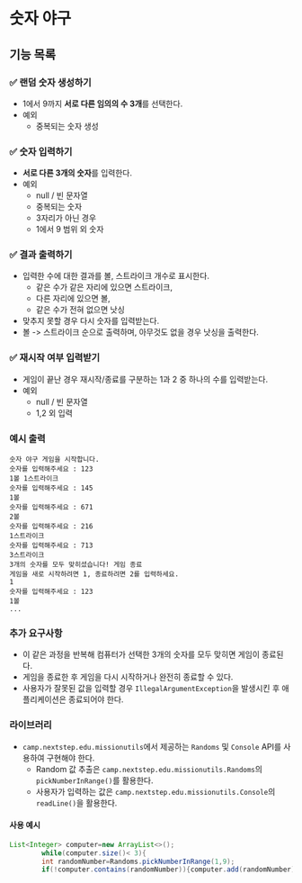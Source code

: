 # 숫자 야구

## 기능 목록

### ✅ 랜덤 숫자 생성하기

- 1에서 9까지 **서로 다른 임의의 수 3개**를 선택한다.
- 예외
    - 중복되는 숫자 생성

### ✅ 숫자 입력하기

- **서로 다른 3개의 숫자**를 입력한다.
- 예외
    - null / 빈 문자열
    - 중복되는 숫자
    - 3자리가 아닌 경우
    - 1에서 9 범위 외 숫자

### ✅ 결과 출력하기

- 입력한 수에 대한 결과를 볼, 스트라이크 개수로 표시한다.
    - 같은 수가 같은 자리에 있으면 스트라이크,
    - 다른 자리에 있으면 볼,
    - 같은 수가 전혀 없으면 낫싱
- 맞추지 못할 경우 다시 숫자를 입력받는다.
- 볼 -> 스트라이크 순으로 출력하며, 아무것도 없을 경우 낫싱을 출력한다.

### ✅ 재시작 여부 입력받기

- 게임이 끝난 경우 재시작/종료를 구분하는 1과 2 중 하나의 수를 입력받는다.
- 예외
  - null / 빈 문자열
  - 1,2 외 입력

### 예시 출력

```  
숫자 야구 게임을 시작합니다.  
숫자를 입력해주세요 : 123
1볼 1스트라이크  
숫자를 입력해주세요 : 145
1볼  
숫자를 입력해주세요 : 671
2볼  
숫자를 입력해주세요 : 216
1스트라이크  
숫자를 입력해주세요 : 713
3스트라이크  
3개의 숫자를 모두 맞히셨습니다! 게임 종료  
게임을 새로 시작하려면 1, 종료하려면 2를 입력하세요.  
1  
숫자를 입력해주세요 : 123
1볼  
...  

``` 

### 추가 요구사항

- 이 같은 과정을 반복해 컴퓨터가 선택한 3개의 숫자를 모두 맞히면 게임이 종료된다.
- 게임을 종료한 후 게임을 다시 시작하거나 완전히 종료할 수 있다.
- 사용자가 잘못된 값을 입력할 경우 `IllegalArgumentException`을 발생시킨 후 애플리케이션은 종료되어야 한다.

### 라이브러리

- `camp.nextstep.edu.missionutils`에서 제공하는 `Randoms` 및 `Console` API를 사용하여 구현해야 한다.
    - Random 값 추출은 `camp.nextstep.edu.missionutils.Randoms`의 `pickNumberInRange()`를 활용한다.
    - 사용자가 입력하는 값은 `camp.nextstep.edu.missionutils.Console`의 `readLine()`을 활용한다.

#### 사용 예시

```java  
List<Integer> computer=new ArrayList<>();
        while(computer.size()< 3){
        int randomNumber=Randoms.pickNumberInRange(1,9);
        if(!computer.contains(randomNumber)){computer.add(randomNumber);}}  
```  
